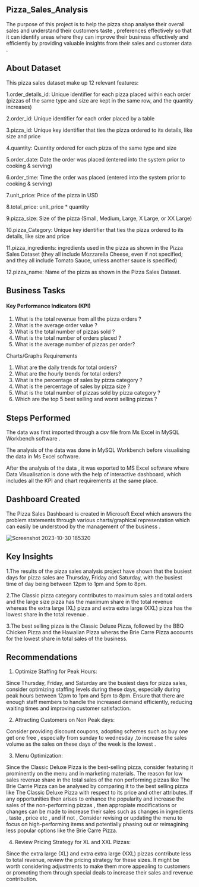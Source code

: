 ## Pizza_Sales_Analysis

The purpose of this project is to help the pizza shop analyse their overall sales and understand their customers taste , preferences effectively so that it can identify areas where they can improve their business effectively and efficiently by providing valuable insights from their sales and customer data .


## About Dataset

 This pizza sales dataset make up 12 relevant features:

1.order_details_id: Unique identifier for each pizza placed within each order (pizzas of the same type and size are kept in the same row, and the quantity increases)

2.order_id: Unique identifier for each order placed by a table


3.pizza_id: Unique key identifier that ties the pizza ordered to its details, like size and price

4.quantity: Quantity ordered for each pizza of the same type and size

5.order_date: Date the order was placed (entered into the system prior to cooking & serving)

6.order_time: Time the order was placed (entered into the system prior to cooking & serving)

7.unit_price: Price of the pizza in USD

8.total_price: unit_price * quantity

9.pizza_size: Size of the pizza (Small, Medium, Large, X Large, or XX Large)

10.pizza_Category: Unique key identifier that ties the pizza ordered to its details, like size and price

11.pizza_ingredients: ingredients used in the pizza as shown in the Pizza Sales Dataset (they all include Mozzarella Cheese, even if not specified; and they all include Tomato Sauce, unless another sauce is specified)

12.pizza_name: Name of the pizza as shown in the Pizza Sales Dataset.
 


## Business Tasks

#### Key Performance Indicators (KPI)

1. What is the total revenue from all the pizza orders ?
2. What is the average order value ?
3. What is the total number of pizzas sold ?
4. What is the total number of orders placed ?
5. What is the average number of pizzas per order?


Charts/Graphs Requirements 

1. What are the daily trends for total orders?
2. What are the hourly trends for total orders?
3. What is the percentage of sales by pizza category ?
4. What is the percentage of sales by pizza size ?
5. What is the total number of pizzas sold by pizza category ?
6. Which are the top 5 best selling and worst selling pizzas ?


## Steps Performed 

The data was first imported through a csv file from Ms Excel in MySQL Workbench software .

The analysis of the data was done in MySQL Workbench before visualising the data in Ms Excel software.

After the analysis of the data , it was exported to MS Excel software where Data Visualisation is done with the help of interactive dashboard, which includes all the KPI and chart requirements at the same place.


## Dashboard Created

The  Pizza Sales Dashboard is created in Microsoft Excel which answers the problem statements through various charts/graphical representation which can easily be understood by the management of the business .


![Screenshot 2023-10-30 185320](https://github.com/nitinbajaj2104/Pizza_Sales_Analysis/assets/142987208/4922156f-5039-40be-9535-a7385e1bbefa)




## Key Insights

1.The results of the pizza sales analysis project have shown that the busiest days for pizza sales are Thursday, Friday and Saturday, with the busiest time of day being between 12pm to 1pm and 5pm to 8pm.

2.The Classic pizza category contributes to maximum sales and total orders and the large size pizza has the maximum share in the total revenue whereas the extra large (XL) pizza and extra extra large (XXL) pizza has the lowest share in the total revenue .

3.The best selling pizza is the Classic Deluxe Pizza, followed by the BBQ Chicken Pizza and the Hawaiian Pizza wheras the Brie Carre Pizza accounts for the lowest share in total sales of the business. 



## Recommendations

1. Optimize Staffing for Peak Hours:
   
Since Thursday, Friday, and Saturday are the busiest days for pizza sales, consider optimizing staffing levels during these days, especially during peak hours between 12pm to 1pm and 5pm to 8pm. Ensure that there are enough staff members to handle the increased demand efficiently, reducing waiting times and improving customer satisfaction.

2. Attracting Customers on Non Peak days:
   
Consider providing discount coupons, adopting schemes such as buy one get one free , especially from sunday to wednesday ,to increase the sales volume as the sales on these days of the week is the lowest .

3. Menu Optimization:
   
Since the Classic Deluxe Pizza is the best-selling pizza, consider featuring it prominently on the menu and in marketing materials. The reason for low sales revenue share in the total sales of the non performing pizzas like The Brie Carrie Pizza can be analysed by comparing it to the best selling pizza like The Classic Deluxe Pizza with respect to its price and other attributes. If any opportunities then arises to enhance the popularity and increase the sales of the non-performing pizzas , then appropiate modifications or changes can be made to increase their sales such as changes in ingredients , taste , price etc , and if not , Consider revising or updating the menu to focus on high-performing items and potentially phasing out or reimagining less popular options like the Brie Carre Pizza.

4. Review Pricing Strategy for XL and XXL Pizzas:
   
Since the extra large (XL) and extra extra large (XXL) pizzas contribute less to total revenue, review the pricing strategy for these sizes. It might be worth considering adjustments to make them more appealing to customers or promoting them through special deals to increase their sales and revenue contribution.



